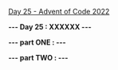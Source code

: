 [Day 25 - Advent of Code 2022](https://adventofcode.com/2022/day/25)

**--- Day 25 : XXXXXX ---**

**--- part ONE : ---**

**--- part TWO : ---**

